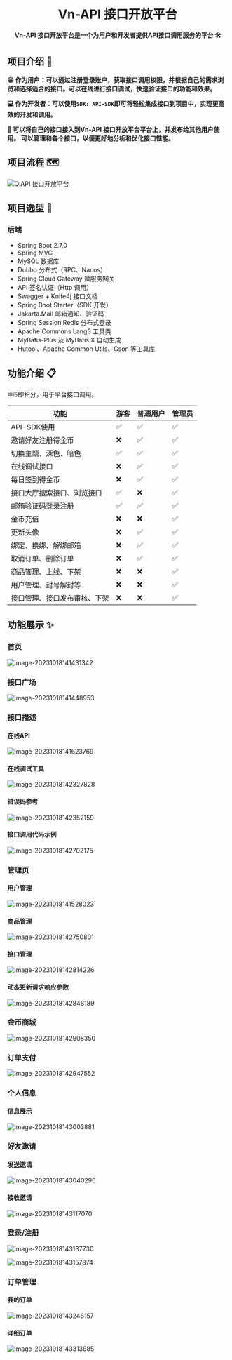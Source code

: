 <h1 align="center">Vn-API 接口开放平台</h1>
<p align="center"><strong>Vn-API 接口开放平台是一个为用户和开发者提供API接口调用服务的平台 🛠</strong></p>


## 项目介绍 🙋

**😀 作为用户：可以通过注册登录账户，获取接口调用权限，并根据自己的需求浏览和选择适合的接口。可以在线进行接口调试，快速验证接口的功能和效果。** 

**💻 作为开发者：可以使用`SDK: API-SDK`即可将轻松集成接口到项目中，实现更高效的开发和调用。** 

**🤝 可以将自己的接口接入到Vn-API 接口开放平台平台上，并发布给其他用户使用。 可以管理和各个接口，以便更好地分析和优化接口性能。** 

## 项目流程 🗺️

![QiAPI 接口开放平台](https://img.qimuu.icu/typory/QiAPI%2520%25E6%258E%25A5%25E5%258F%25A3%25E5%25BC%2580%25E6%2594%25BE%25E5%25B9%25B3%25E5%258F%25B0.png)

## 项目选型 🎯

### **后端**

- Spring Boot 2.7.0
- Spring MVC
- MySQL 数据库
- Dubbo 分布式（RPC、Nacos）
- Spring Cloud Gateway 微服务网关
- API 签名认证（Http 调用）
- Swagger + Knife4j 接口文档
- Spring Boot Starter（SDK 开发）
- Jakarta.Mail 邮箱通知、验证码
- Spring Session Redis 分布式登录
- Apache Commons Lang3 工具类
- MyBatis-Plus 及 MyBatis X 自动生成
- Hutool、Apache Common Utils、Gson 等工具库

## 功能介绍 📋

`坤币`即积分，用于平台接口调用。

|                          **功能**                           | 游客 | **普通用户** | **管理员** |
| ----------------------------------------------------- |--------------|-----|-----|
| API-SDK使用 | ✅ | ✅ |     ✅      |
|                     邀请好友注册得金币                    | ❌ | ✅ |     ✅      |
|                    切换主题、深色、暗色                     | ✅ | ✅ | ✅ |
|                        在线调试接口                         | ❌ | ✅ | ✅ |
|                       每日签到得金币                      | ❌ | ✅ | ✅ |
|                 接口大厅搜索接口、浏览接口                  | ✅ | ❌ | ✅ |
|                     邮箱验证码登录注册                      | ✅ | ✅ | ✅ |
|                          金币充值                         | ❌ | ❌ | ✅ |
|                          更新头像                           | ❌ | ✅ | ✅ |
|                    绑定、换绑、解绑邮箱                     | ❌ | ✅ | ✅ |
|                          取消订单、删除订单                          | ❌ | ✅ | ✅ |
|                    商品管理、上线、下架                     | ❌ | ❌ |✅|
|                    用户管理、封号解封等                     | ❌ | ❌ | ✅ |
|                接口管理、接口发布审核、下架                 | ❌ | ❌ | ✅ |

## 功能展示 ✨

### 首页

![image-20231018141431342](https://cdn.jsdelivr.net/gh/vincent-nicky/image_store/blog/image-20231018141431342.png)

### 接口广场

![image-20231018141448953](https://cdn.jsdelivr.net/gh/vincent-nicky/image_store/blog/image-20231018141448953.png)

### 接口描述

#### **在线API**

![image-20231018141623769](https://cdn.jsdelivr.net/gh/vincent-nicky/image_store/blog/image-20231018141623769.png)

#### 在线调试工具

![image-20231018142327828](https://cdn.jsdelivr.net/gh/vincent-nicky/image_store/blog/image-20231018142327828.png)

#### **错误码参考**

![image-20231018142352159](https://cdn.jsdelivr.net/gh/vincent-nicky/image_store/blog/image-20231018142352159.png)

#### **接口调用代码示例**

![image-20231018142702175](https://cdn.jsdelivr.net/gh/vincent-nicky/image_store/blog/image-20231018142702175.png)

### 管理页

#### 用户管理

![image-20231018141528023](https://cdn.jsdelivr.net/gh/vincent-nicky/image_store/blog/image-20231018141528023.png)

#### 商品管理

![image-20231018142750801](https://cdn.jsdelivr.net/gh/vincent-nicky/image_store/blog/image-20231018142750801.png)

#### 接口管理

![image-20231018142814226](https://cdn.jsdelivr.net/gh/vincent-nicky/image_store/blog/image-20231018142814226.png)

#### 动态更新请求响应参数

![image-20231018142848189](https://cdn.jsdelivr.net/gh/vincent-nicky/image_store/blog/image-20231018142848189.png)


### 金币商城

![image-20231018142908350](https://cdn.jsdelivr.net/gh/vincent-nicky/image_store/blog/image-20231018142908350.png)

### 订单支付

![image-20231018142947552](https://cdn.jsdelivr.net/gh/vincent-nicky/image_store/blog/image-20231018142947552.png)

### 个人信息

#### 信息展示

![image-20231018143003881](https://cdn.jsdelivr.net/gh/vincent-nicky/image_store/blog/image-20231018143003881.png)

### 好友邀请

#### **发送邀请**

![image-20231018143040296](https://cdn.jsdelivr.net/gh/vincent-nicky/image_store/blog/image-20231018143040296.png)

#### **接收邀请**

![image-20231018143117070](https://cdn.jsdelivr.net/gh/vincent-nicky/image_store/blog/image-20231018143117070.png)

### 登录/注册

![image-20231018143137730](https://cdn.jsdelivr.net/gh/vincent-nicky/image_store/blog/image-20231018143137730.png)

![image-20231018143157874](https://cdn.jsdelivr.net/gh/vincent-nicky/image_store/blog/image-20231018143157874.png)

### 订单管理

#### 我的订单

![image-20231018143246157](https://cdn.jsdelivr.net/gh/vincent-nicky/image_store/blog/image-20231018143246157.png)

#### 详细订单

![image-20231018143313685](https://cdn.jsdelivr.net/gh/vincent-nicky/image_store/blog/image-20231018143313685.png)

